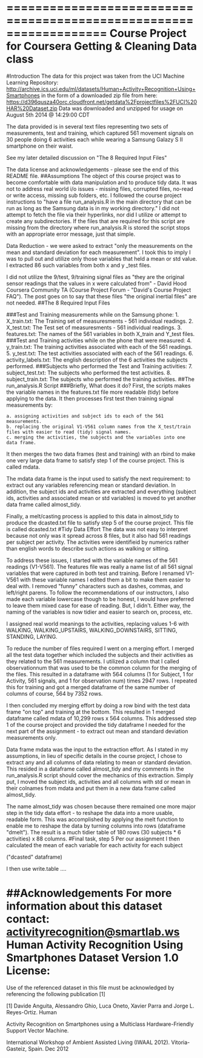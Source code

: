 ==================================================================
Course Project for Coursera Getting & Cleaning Data class
==================================================================

#Introduction
The data for this project was taken from the UCI Machine Learning Repository:
http://archive.ics.uci.edu/ml/datasets/Human+Activity+Recognition+Using+Smartphones
in the form of a downloaded zip file from here:
https://d396qusza40orc.cloudfront.net/getdata%2Fprojectfiles%2FUCI%20HAR%20Dataset.zip
Data was downloaded and unzipped for usage on August 5th 2014 @ 14:29:00 CDT

The data provided is in several text files representing two sets of measurements, test and training, which captured 561 movement signals on 30 people doing 6 activities each while wearing a Samsung Galazy S II smartphone on their waist. 

See my later detailed discussion on "The 8 Required Input Files"

The data license and acknowledgements - please see the end of this README file.
##Assumptions
The object of this course project was to become comfortable with data manipulation and to produce tidy data. It was not to address real world i/o issues - missing files, corrupted files, no-read or write access, missing sub folders, etc. I followed the course project instructions to "have a file run_analysis.R in the main directory that can be run as long as the Samsung data is in my working directory." I did not attempt to fetch the file via their hyperlinks, nor did I utilize or attempt to create any subdirectories. If the files that are required for this script are missing from the directory where run_analysis.R is stored the script stops with an appropriate error message, just that simple. 

Data Reduction - we were asked to extract "only the measurements on the mean and standard deviation for each measurement". I took this to imply I was to pull out and utilize only those variables that held a mean or std value. I extracted 86 such variables from both x and y _test files.  

I did not utilize the 9/test, 9/training signal files as "they are the original sensor readings that the values in x were calculated from" - David Hood Coursera Community TA (Course Project Forum - "David's Course Project FAQ"). The post goes on to say that these files "the original inertial files" are not needed. 
##The 8 Required Input Files

###Test and Training measurements while on the Samsung phone:
    1. X_train.txt: The Training set of measuresments - 561 individual readings.
    2. X_test.txt: The Test set of measuresments - 561 individual readings.
    3. features.txt: The names of the 561 variables in both X_train and Y_test files.
###Test and Training activities while on the phone that were measured:
    4. y_train.txt: The training activities associated with each of the 561 readings.
    5. y_test.txt: The test activities associated with each of the 561 readings.
    6. activity_labels.txt: The english description of the 6 activities the subjects performed.
###Subjects who performed the Test and Training activities:
    7. subject_test.txt: The subjects who performed the test activities.
    8. subject_train.txt: The subjects who performed the training activities.
##The run_analysis.R Script
###Briefly, What does it do?
First, the scripts makes the variable names in the features.txt file more readable (tidy) before applying to the data. 
It then processes first test then training signal measurements by:

    a. assigning activities and subject ids to each of the 561 measurements. 
    b. replacing the original V1-V561 column names from the X_test/train files with easier to read (tidy) signal names. 
    c. merging the activities, the subjects and the variables into one data frame.

It then merges the two data frames (test and training) with an rbind to make one very large data frame to satisfy step 1 of the course project. This is called mdata.

The mdata data frame is the input used to satisfy the next requirement: to extract out any variables referencing mean or standard deviation. In addition, the subject ids and activities are extracted and everything (subject ids, activities and associated mean or std variables) is moved to yet another data frame called almost_tidy. 

Finally, a melt/casting process is applied to this data in almost_tidy to produce the dcasted.txt file to satisfy step 5 of the course project. This file is called dcasted.txt
#Tidy Data Effort
The data was not easy to interpret because not only was it spread across 8 files, but it also had 561 readings per subject per activity. The activities were identifieid by numerics rather than english words to describe such actions as walking or sitting. 

To address these issues, I started with the variable names of the 561 readings (V1-V561). The features file was really a name list of all 561 signal variables that were captured in both test and training. Before I renamed V1-V561 with these variable names I edited them a bit to make them easier to deal with.  I removed "funny" characters such as dashes, commas, and left/right parens. To follow the recommendations of our instructors, I also made each variable lowercase though to be honest, I would have preferred to leave them mixed case for ease of reading. But, I didn't. Either way, the naming of the variables is now tidier and easier to search on, process, etc.

I assigned real world meanings to the activities, replacing values 1-6 with WALKING, WALKING_UPSTAIRS, WALKING_DOWNSTAIRS, SITTING, STANDING, LAYING.

To reduce the number of files required I went on a merging effort. I merged all the test data together which included the subjects and their activities as they related to the 561 measurements. I utilized a column that I called observationnum that was used to be the common column for the merging of the files. This resulted in a dataframe with 564 columns (1 for Subject, 1 for Activity,  561 signals, and 1 for observation num) times 2947 rows. I repeated this for training and got a merged dataframe of the same number of columns of course, 564 by 7352 rows.

I then concluded my merging effort by doing a row bind with the test data frame "on top" and training at the bottom. This resulted in 1 merged dataframe called mdata of 10,299 rows x 564 columns. This addressed step 1 of the course project and provided the tidy dataframe I needed for the next part of the assignment - to extract out mean and standard deviation measurements only. 

Data frame mdata was the input to the extraction effort. As I stated in my assumptions, in lieu of specific details in the course project, I chose to extract any and all columns of data relating to mean or standard deviation. This resided in a dataframe called almost_tidy and my comments in the run_analysis.R script should cover the mechanics of this extraction. Simply put, I moved the subject ids, activities and all columns with std or mean in their colnames from mdata and put them in a new data frame called almost_tidy.

The name almost_tidy was chosen because there remained one more major step in the tidy data effort - to reshape the data into a more usable, readable form. This was accomplished by applying the melt function to enable me to reshape the data by turning columns into rows (dataframe "dmelt"). The result is a much tidier table of 180 rows (30 subjects * 6 activities) x 88 columns. 
#Final task, step 5
Per our assignment I then calculated the mean of each variable for each activity for each subject 

("dcasted" dataframe)

I then use write.table ....


##Acknowledgements
For more information about this dataset contact: activityrecognition@smartlab.ws
Human Activity Recognition Using Smartphones Dataset
Version 1.0
License:
========
Use of the referenced dataset in this file must be acknowledged by referencing the following publication [1] 

[1] Davide Anguita, Alessandro Ghio, Luca Oneto, Xavier Parra and Jorge L. Reyes-Ortiz. Human 

Activity Recognition on Smartphones using a Multiclass Hardware-Friendly Support Vector Machine. 

International Workshop of Ambient Assisted Living (IWAAL 2012). Vitoria-Gasteiz, Spain. Dec 2012


